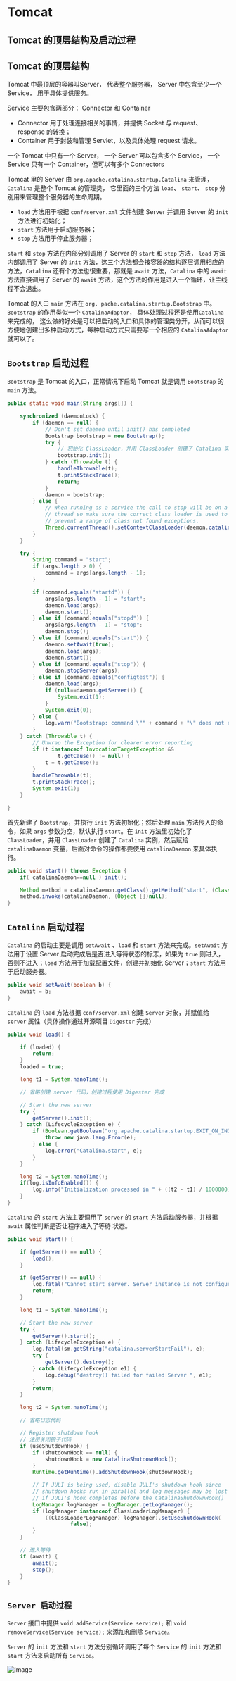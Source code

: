# Tomcat

## Tomcat 的顶层结构及启动过程

## Tomcat 的顶层结构

Tomcat 中最顶层的容器叫Server， 代表整个服务器， Server 中包含至少一个 Service， 用于具体提供服务。

Service 主要包含两部分： Connector 和 Container
* Connector 用于处理连接相关的事情，并提供 Socket 与 request、 response 的转换；
* Container 用于封装和管理 Servlet，以及具体处理 request 请求。 

一个 Tomcat 中只有一个 Server， 一个 Server 可以包含多个 Service， 一个 Service 只有一个 Container，但可以有多个 Connectors

Tomcat 里的 Server 由 `org.apache.catalina.startup.Catalina` 来管理，`Catalina` 是整个 Tomcat 的管理类， 它里面的三个方法 `load`、 `start`、 `stop` 分别用来管理整个服务器的生命周期。

* `load` 方法用于根据 `conf/server.xml` 文件创建 Server 并调用 Server 的 `init` 方法进行初始化；
* `start` 方法用于启动服务器；
* `stop` 方法用于停止服务器；

`start` 和 `stop` 方法在内部分别调用了 Server 的 `start` 和 `stop` 方法， `load` 方法内部调用了 Server 的 `init` 方法，这三个方法都会按容器的结构逐层调用相应的方法，`Catalina` 还有个方法也很重要，那就是 `await` 方法，`Catalina` 中的 `await` 方法直接调用了 Server 的 `await` 方法，这个方法的作用是进入一个循环，让主线程不会退出。

Tomcat 的入口 `main` 方法在 `org. pache.catalina.startup.Bootstrap` 中。 `Bootstrap` 的作用类似一个 `CatalinaAdaptor`， 具体处理过程还是使用`Catalina` 来完成的， 这么做的好处是可以把启动的入口和具体的管理类分开，从而可以很方便地创建出多种启动方式，每种启动方式只需要写一个相应的 `CatalinaAdaptor`就可以了。

## `Bootstrap` 启动过程

`Bootstrap` 是 Tomcat 的入口，正常情况下启动 Tomcat 就是调用 `Bootstrap` 的 `main` 方法。

```java
public static void main(String args[]) {

    synchronized (daemonLock) {
        if (daemon == null) {
            // Don't set daemon until init() has completed
            Bootstrap bootstrap = new Bootstrap();
            try {
                // 初始化 ClassLoader，并用 ClassLoader 创建了 Catalina 实例，赋值给 catalinaDaemon
                bootstrap.init();
            } catch (Throwable t) {
                handleThrowable(t);
                t.printStackTrace();
                return;
            }
            daemon = bootstrap;
        } else {
            // When running as a service the call to stop will be on a new
            // thread so make sure the correct class loader is used to
            // prevent a range of class not found exceptions.
            Thread.currentThread().setContextClassLoader(daemon.catalinaLoader);
        }
    }

    try {
        String command = "start";
        if (args.length > 0) {
            command = args[args.length - 1];
        }

        if (command.equals("startd")) {
            args[args.length - 1] = "start";
            daemon.load(args);
            daemon.start();
        } else if (command.equals("stopd")) {
            args[args.length - 1] = "stop";
            daemon.stop();
        } else if (command.equals("start")) {
            daemon.setAwait(true);
            daemon.load(args);
            daemon.start();
        } else if (command.equals("stop")) {
            daemon.stopServer(args);
        } else if (command.equals("configtest")) {
            daemon.load(args);
            if (null==daemon.getServer()) {
                System.exit(1);
            }
            System.exit(0);
        } else {
            log.warn("Bootstrap: command \"" + command + "\" does not exist.");
        }
    } catch (Throwable t) {
        // Unwrap the Exception for clearer error reporting
        if (t instanceof InvocationTargetException &&
                t.getCause() != null) {
            t = t.getCause();
        }
        handleThrowable(t);
        t.printStackTrace();
        System.exit(1);
    }

}
```

首先新建了 `Bootstrap`，并执行 `init` 方法初始化；然后处理 `main` 方法传入的命令，如果 `args` 参数为空，默认执行 `start`。在 `init` 方法里初始化了 `ClassLoader`，并用 `ClassLoader` 创建了 `Catalina` 实例，然后赋给 `catalinaDaemon` 变量，后面对命令的操作都要使用 `catalinaDaemon` 来具体执行。

```java
public void start() throws Exception {
    if( catalinaDaemon==null ) init();

    Method method = catalinaDaemon.getClass().getMethod("start", (Class [] )null);
    method.invoke(catalinaDaemon, (Object [])null);
}
```

## `Catalina` 启动过程

`Catalina` 的启动主要是调用 `setAwait` 、`load` 和 `start` 方法来完成。`setAwait` 方法用于设置 Server 启动完成后是否进入等待状态的标志，如果为 `true` 则进入，否则不进入；`load` 方法用于加载配置文件，创建并初始化 Server；`start` 方法用于启动服务器。

```java
public void setAwait(boolean b) {
    await = b;
}
```

`Catalina` 的 `load` 方法根据 `conf/server.xml` 创建 `Server` 对象，并赋值给 `server` 属性（具体操作通过开源项目 `Digester` 完成）

```java
public void load() {

    if (loaded) {
        return;
    }
    loaded = true;

    long t1 = System.nanoTime();

    // 省略创建 server 代码，创建过程使用 Digester 完成

    // Start the new server
    try {
        getServer().init();
    } catch (LifecycleException e) {
        if (Boolean.getBoolean("org.apache.catalina.startup.EXIT_ON_INIT_FAILURE")) {
            throw new java.lang.Error(e);
        } else {
            log.error("Catalina.start", e);
        }
    }

    long t2 = System.nanoTime();
    if(log.isInfoEnabled()) {
        log.info("Initialization processed in " + ((t2 - t1) / 1000000) + " ms");
    }
}
```
`Catalina` 的 `start` 方法主要调用了 `server` 的 `start` 方法启动服务器，并根据 `await` 属性判断是否让程序进入了等待 状态。

```java
public void start() {

    if (getServer() == null) {
        load();
    }

    if (getServer() == null) {
        log.fatal("Cannot start server. Server instance is not configured.");
        return;
    }

    long t1 = System.nanoTime();

    // Start the new server
    try {
        getServer().start();
    } catch (LifecycleException e) {
        log.fatal(sm.getString("catalina.serverStartFail"), e);
        try {
            getServer().destroy();
        } catch (LifecycleException e1) {
            log.debug("destroy() failed for failed Server ", e1);
        }
        return;
    }

    long t2 = System.nanoTime();

    // 省略日志代码

    // Register shutdown hook
    // 注册关闭钩子代码
    if (useShutdownHook) {
        if (shutdownHook == null) {
            shutdownHook = new CatalinaShutdownHook();
        }
        Runtime.getRuntime().addShutdownHook(shutdownHook);

        // If JULI is being used, disable JULI's shutdown hook since
        // shutdown hooks run in parallel and log messages may be lost
        // if JULI's hook completes before the CatalinaShutdownHook()
        LogManager logManager = LogManager.getLogManager();
        if (logManager instanceof ClassLoaderLogManager) {
            ((ClassLoaderLogManager) logManager).setUseShutdownHook(
                    false);
        }
    }

    // 进入等待
    if (await) {
        await();
        stop();
    }
}
```

## `Server 启动过程`

`Server` 接口中提供 `void addService(Service service);` 和 `void removeService(Service service);` 来添加和删除 `Service`。

`Server` 的 `init` 方法和 `start` 方法分别循环调用了每个 `Service` 的 `init` 方法和 `start` 方法来启动所有 `Service`。


![image](../resources/tomcat_start.PNG)